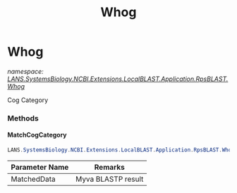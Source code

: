 ﻿---
title: Whog
---

# Whog
_namespace: [LANS.SystemsBiology.NCBI.Extensions.LocalBLAST.Application.RpsBLAST.Whog](N-LANS.SystemsBiology.NCBI.Extensions.LocalBLAST.Application.RpsBLAST.Whog.html)_

Cog Category



### Methods

#### MatchCogCategory
```csharp
LANS.SystemsBiology.NCBI.Extensions.LocalBLAST.Application.RpsBLAST.Whog.Whog.MatchCogCategory(System.Collections.Generic.IEnumerable{LANS.SystemsBiology.NCBI.Extensions.LocalBLAST.Application.RpsBLAST.MyvaCOG})
```


|Parameter Name|Remarks|
|--------------|-------|
|MatchedData|Myva BLASTP result|



